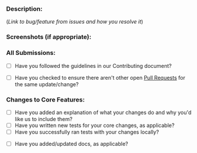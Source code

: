 ### Description:

(*Link to bug/feature from issues and how you resolve it*)

### Screenshots (if appropriate):

### All Submissions:

* [ ] Have you followed the guidelines in our Contributing document?
* [ ] Have you checked to ensure there aren't other open [Pull Requests](../../../pulls) for the same update/change?


### Changes to Core Features:

* [ ] Have you added an explanation of what your changes do and why you'd like us to include them?
* [ ] Have you written new tests for your core changes, as applicable?
* [ ] Have you successfully ran tests with your changes locally?
- [ ] Have you added/updated docs, as applicable?
